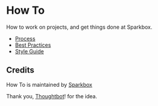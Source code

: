 How To
======

How to work on projects, and get things done at Sparkbox.

* [Process](/sparkbox/how_to/blob/master/process)
* [Best Practices](/sparkbox/how_to/blob/master/best_practices)
* [Style Guide](/sparkbox/guides/blob/master/style_guide)

Credits
-------

How To is maintained by [Sparkbox](http://seesparkbox.com)

Thank you, [Thoughtbot](/thoughtbot/guides)! for the idea.